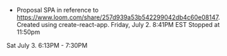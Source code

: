 - Proposal SPA in reference to https://www.loom.com/share/257d939a53b542299042db4c60e08147. Created using create-react-app.
Friday, July 2. 8:41PM EST
Stopped at 11:50pm

Sat July 3. 6:13PM - 7:30PM



